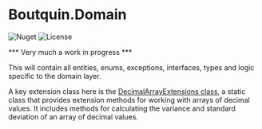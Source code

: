 # Boutquin.Domain

![Nuget](https://img.shields.io/nuget/vpre/boutquin.domain?style=for-the-badge) ![License](https://img.shields.io/github/license/boutquin/boutquin.domain?style=for-the-badge)

*** Very much a work in progress ***

This will contain all entities, enums, exceptions, interfaces, types and logic specific to the domain layer.

A key extension class here is the [DecimalArrayExtensions class](https://github.com/boutquin/Boutquin.Domain/blob/master/Domain/doc/DecimalArrayExtensions.md), a static class that provides extension methods for working with arrays of decimal values. It includes methods for calculating the variance and standard deviation of an array of decimal values.
